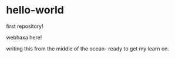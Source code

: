# hello-world
first repository!

webhaxa here!

writing this from the middle of the ocean- ready to get my learn on. 
